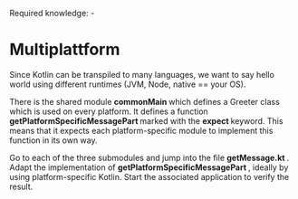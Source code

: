 Required knowledge: -

# Multiplattform

Since Kotlin can be transpiled to many languages, we want to say hello world using different runtimes (JVM, Node, native == your OS).

There is the shared module <b> commonMain </b> which defines a Greeter class which is used on every platform. 
It defines a function <b> getPlatformSpecificMessagePart </b> marked with the <b> expect </b> keyword.
This means that it expects each platform-specific module to implement this function in its own way.

Go to each of the three submodules and jump into the file <b> getMessage.kt </b>. Adapt the implementation of <b> getPlatformSpecificMessagePart </b>, ideally by using platform-specific Kotlin. Start the associated application to verify the result.


